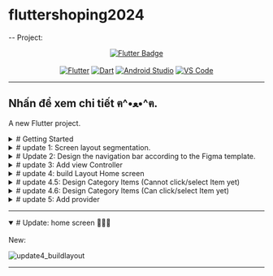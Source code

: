 # fluttershoping2024

--
Project:  
<div align="center">
  <a href="https://flutter.dev/brand">
    <img src="https://img.shields.io/badge/flutter-02569B?style=for-the-badge&logo=flutter" alt="Flutter Badge"/>
  </a>
</div>
<br>
<div align="center">
  <a href="https://skillicons.dev"><img src="https://skillicons.dev/icons?i=flutter" alt="Flutter"/></a>
  <a href="https://skillicons.dev"><img src="https://skillicons.dev/icons?i=dart" alt="Dart"/></a>
  <a href="https://skillicons.dev"><img src="https://skillicons.dev/icons?i=androidstudio" alt="Android Studio"/></a>
  <a href="https://skillicons.dev"><img src="https://skillicons.dev/icons?i=vscode" alt="VS Code"/></a>
</div>

---
## Nhấn để xem chi tiết ฅ^•ﻌ•^ฅ.
A new Flutter project.
<details lose="" align="left">
  <summary>  
  # Getting Started
  </summary>
This project is a starting point for a Flutter application.

A few resources to get you started if this is your first Flutter project:

- [Lab: Write your first Flutter app](https://docs.flutter.dev/get-started/codelab)
- [Cookbook: Useful Flutter samples](https://docs.flutter.dev/cookbook)

For help getting started with Flutter development, view the
[online documentation](https://docs.flutter.dev/), which offers tutorials,
samples, guidance on mobile development, and a full API reference.

---
</details> 

<details lose="" align="left">
  <summary>
    # update 1: Screen layout segmentation.
  </summary>

  ---

<p align="center">
  <img src="https://github.com/rudeusMSK/TeamFlutter_Demo2024/assets/160387470/bb342497-a29c-45c9-9822-3f0e88f08610" alt="Screen layout segmentation" width="600"/>
</p>

Demo 1:

<br>

<p align="center">
  <img src="https://github.com/rudeusMSK/TeamFlutter_Demo2024/assets/160387470/5304de21-49a0-434d-86a2-d27ebe8b2380" width="600"/>
</p> 

---

</details>

<details lose="" align="left">
  <summary>  
  # Update 2: Design the navigation bar according to the Figma template.
  </summary>
<br>
  
  ---

Template Figma here: [Click ! moe moe ฅ^•ﻌ•^ฅ ~!](https://www.figma.com/design/AzwPKLm81SALQlf1J5CzB1/app-shopping-sports?node-id=0-1&t=8lrFv3xbg03qVihm-0)

<p align="center">
  <img src="https://github.com/rudeusMSK/TeamFlutter_Demo2024/assets/160387470/17e97a09-93b1-49a4-9706-7edd1a56f298" width="185"/>
  <img src="https://github.com/rudeusMSK/TeamFlutter_Demo2024/assets/160387470/9f732fc3-c9d8-4643-8f30-1cc25ebe043f" width="600"/>
</p>
<br>

---

</details> 

<details lose="" align="left">
  <summary>  
  # update 3: Add view Controller
  </summary>
  <br>
  
---

<h3> user name is Different 🐸: </h3>
<p align="center">
  <img src="https://github.com/rudeusMSK/TeamFlutter_Demo2024/assets/160387470/e3f14ea2-e32d-4ba2-8ba1-f6cbe6e99dc0" width="600"/>
</p>
<h3> fix and Run: </h3>
<p align="center">
  <img src="https://github.com/rudeusMSK/TeamFlutter_Demo2024/assets/160387470/cb188c61-9913-4df4-bb34-499af23ae987" width="600"/>
</p>

---

</details> 

<details lose="" align="left">
  <summary>  
  # update 4: build Layout Home screen
  </summary>
<br>
<p align="center">
  <img src="https://github.com/rudeusMSK/TeamFlutter_Demo2024/assets/160387470/2afb5844-5ec2-4e88-a1be-9e64307da0f1" width="600"/>
</p>
<hr>
</details> 

<details close="" align="left">
  <summary>  
  # update 4.5: Design Category Items (Cannot click/select Item yet)
  </summary>
<br>
<p align="left">
  <img src="https://github.com/rudeusMSK/TeamFlutter_Demo2024/assets/160387470/70d55076-fa03-4a26-bf63-3741b7243970" width="200"/>
</p>
</details>

<details lose="" align="left">
  <summary>  
  # update 4.6: Design Category Items (Can click/select Item yet)
  </summary>
<br>
<p align="left">
  <img src="https://github.com/rudeusMSK/TeamFlutter_Demo2024/assets/160387470/f1305ef5-2fe8-4c7a-b421-640629d1bc18" width="200"/>
</p>

  ---
  
</details>

<details lose="" align="left">
  <summary>  
  # update 5: Add provider
  </summary>
<br>
delay !

[dowload pakage here](https://pub.dev/packages/provider)

---


</details> 

  ---
  
</details>

<details open="" align="left">
  <summary>  
  # Update: home screen 🙊🙊🙊
  </summary>
<br>
<div> New: </div>

 ![update4_buildlayout](https://github.com/user-attachments/assets/601fcfab-be53-4164-84e7-63480d7e5422)


---

</details> 
